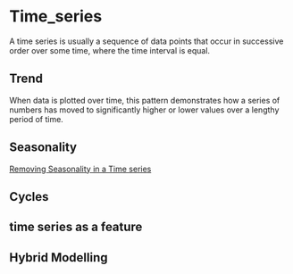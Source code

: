 # Time_series
A time series is usually a sequence of data points that occur in successive order over some time, where the time interval is equal.
## Trend
When data is plotted over time, this pattern demonstrates how a series of numbers has moved to significantly higher or lower values over a lengthy period of time.
## Seasonality
[Removing Seasonality in a Time series](https://sirwilliam254.github.io/Time_series----Python-R----/DEseasonalizing_py.html)

## Cycles

## time series as a feature

## Hybrid Modelling
